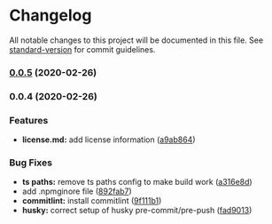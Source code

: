 # Changelog

All notable changes to this project will be documented in this file. See [standard-version](https://github.com/conventional-changelog/standard-version) for commit guidelines.

### [0.0.5](https://github.com/enfogroup/enfo-env-vars/compare/v0.0.4...v0.0.5) (2020-02-26)

### 0.0.4 (2020-02-26)


### Features

* **license.md:** add license information ([a9ab864](https://github.com/enfogroup/enfo-env-vars/commit/a9ab864ac0cf0e38fb9d73f55fa17a2cbf4b7616))


### Bug Fixes

* **ts paths:** remove ts paths config to make build work ([a316e8d](https://github.com/enfogroup/enfo-env-vars/commit/a316e8d1a7e419e7d06f3f2bea30c73e97192a55))
* add .npmginore file ([892fab7](https://github.com/enfogroup/enfo-env-vars/commit/892fab711d3a5ffce86d6b541732efef8f56f195))
* **commitlint:** install commitlint ([9f111b1](https://github.com/enfogroup/enfo-env-vars/commit/9f111b16868ef26226cf7cffab6539aa479ed80e))
* **husky:** correct setup of husky pre-commit/pre-push ([fad9013](https://github.com/enfogroup/enfo-env-vars/commit/fad90137addb58bcd7804e1fed06d301d658d503))
